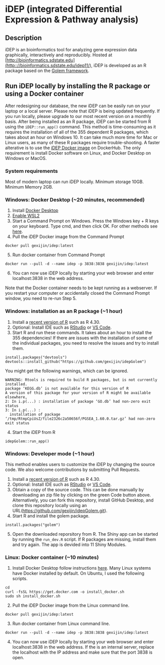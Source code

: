 # iDEP (integrated Differential Expression & Pathway analysis)

## Description

iDEP is an bioinformatics tool for analyzing gene expression data graphically, interactively and reproducibly. Hosted at [http://bioinformatics.sdstate.edu](<http:://bioinformatics.sdstate.edu/idep11/>), iDEP is developed as an R package based on the [Golem framework](https://thinkr-open.github.io/golem/).

## Run iDEP locally by installing the R package or using a Docker container
After redesigning our database, the new iDEP can be easily run on your laptop or a local server. Please note that iDEP is being updated frequently. If you run locally, please upgrade to our most recent version on a monthly basis. 
After being installed as an R package, iDEP can be started from R using the ```iDEP::run_app()``` command. This method is time-consuming as it requires the installation of all of the 355 dependent R packages, which takes about an hour on Windows 10. It can take much more time for Mac or Linux users, as many of these R packages require trouble-shooting. 
A faster alterative is to use the [iDEP Docker image](https://hub.docker.com/repository/docker/gexijin/idep/general) on DockerHub. The only requirement is install Docker software on Linux, and Docker Desktop on Windows or MacOS.

### System requirements
Most of modern laptop can run iDEP locally. Minimum storage 10GB. Minimum Memory 2GB. 

### Windows: Docker Desktop (~20 minutes, recommended)
1. Install [Docker Desktop](https://docs.docker.com/desktop/install/windows-install/)
2. [Enable WSL2](https://learn.microsoft.com/en-us/windows/wsl/install-manual)
3. Start a Command Prompt on Windows. Press the Windows key + R keys on your keyboard. Type cmd, and then click OK. For other methods see [here](https://www.howtogeek.com/235101/10-ways-to-open-the-command-prompt-in-windows-10/).
4. Pull the iDEP Docker image from the Command Prompt
```
docker pull gexijin/idep:latest
```
5. Run docker container from Command Prompt
```
docker run --pull -d --name idep -p 3838:3838 gexijin/idep:latest 
```
6. You can now use iDEP locally by starting your web browser and enter localhost:3838 in the web address.

Note that the Docker container needs to be kept running as a webserver. If you restart your computer or accidentally closed the Command Prompt window, you need to re-run Step 5. 

### Windows: installation as an R package (~1 hour)
1. Install a [recent version of R](https://cloud.r-project.org/) such as R 4.30. 
2. Optional: Install IDE such as [RStudio](https://posit.co/download/rstudio-desktop/) or [VS Code](https://code.visualstudio.com/).
3. Start R and run these commands. It takes about an hour to install the 355 dependencies! If there are issues with the installation of some of the individual packages, you need to resolve the issues and try to install them.

```{R}
install.packages("devtools")
devtools::install_github("https://github.com/gexijin/idepGolem")
```
You might get the following warnings, which can be ignored.

```{R}
WARNING: Rtools is required to build R packages, but is not currently installed.
package ‘KEGG.db’ is not available for this version of R
A version of this package for your version of R might be available elsewhere,
2: In i.p(...) : installation of package ‘GO.db’ had non-zero exit status
3: In i.p(...) :
  installation of package ‘/tmp/RtmpCpiUsZ/file2326c2a50656f/PGSEA_1.60.0.tar.gz’ had non-zero exit status
```
4. Start the iDEP from R
```{R}
idepGolem::run_app()
```

### Windows: Developer mode (~1 hour)
This method enables users to customize the iDEP by changing the source code. We also welcome contributions by submitting Pull Requests.
1. Install a [recent version of R](https://cloud.r-project.org/) such as R 4.30. 
2. Optional: Install IDE such as [RStudio](https://posit.co/download/rstudio-desktop/) or [VS Code](https://code.visualstudio.com/).
3. Obtain a copy of the source code. This can be done manually by downloading an zip file by clicking on the green Code button above. Alternatively, you can fork this repository, install GitHub Desktop, and clone this repository locally using an URL(https://github.com/gexijin/idepGolem.git). 
4. Start R and install the golem package.
```{R}
install.packages("golem")
```
5. Open the downloaded reporsitory from R. The Shiny app can be started by running the ```run_dev.R``` script. If R packages are missing, install them and try again. The app is devided into 11 Shiny Modules.


### Linux: Docker container (~10 minutes)
1. Install Docker Desktop follow instructions [here](https://docs.docker.com/engine/install/). Many Linux systems have Docker installed by default. On Ubuntu, I used the following scripts.
```
cd
curl -fsSL https://get.docker.com -o install_docker.sh
sudo sh install_docker.sh
```
2. Pull the iDEP Docker image from the Linux command line.
```
docker pull gexijin/idep:latest
```
3. Run docker container from Linux command line.
```
docker run --pull -d --name idep -p 3838:3838 gexijin/idep:latest 
```
4. You can now use iDEP locally by starting your web browser and enter localhost:3838 in the web address. If the is an internal server, replace the localhost with the IP address and make sure that the port 3838 is open.



